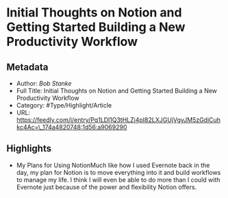 # Initial Thoughts on Notion and Getting Started Building a New Productivity Workflow

## Metadata

* Author: *Bob Stanke*
* Full Title: Initial Thoughts on Notion and Getting Started Building a New Productivity Workflow
* Category: #Type/Highlight/Article
* URL: https://feedly.com/i/entry/Pq1LDl1Q3tHLZj4pI82LXJGUjVgyJM5zGdiCuhkc4Ac=\_174a4820748:1d56:a9069290

## Highlights

* My Plans for Using NotionMuch like how I used Evernote back in the day, my plan for Notion is to move everything into it and build workflows to manage my life. I think I will even be able to do more than I could with Evernote just because of the power and flexibility Notion offers.
